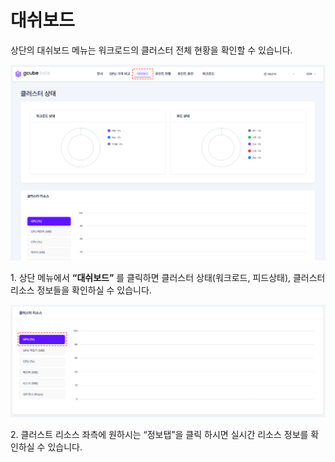 # **대쉬보드**

상단의 대쉬보드 메뉴는 워크로드의 클러스터 전체 현황을 확인할 수 있습니다.

![대쉬보드 메인 화면 이미지.PNG](img/workload-dashboard/대쉬보드%20메인%20화면%20이미지.PNG)

1\. 상단 메뉴에서 **“대쉬보드”** 를 클릭하면 클러스터 상태(워크로드, 피드상태), 클러스터 리소스 정보들을 확인하실 수 있습니다.

![대쉬보드 정보탭 이미지.PNG](img/workload-dashboard/대쉬보드%20정보탭%20이미지.PNG)

2\. 클러스트 리소스 좌측에 원하시는 “정보탭”을 클릭 하시면 실시간 리소스 정보를 확인하실 수 있습니다.